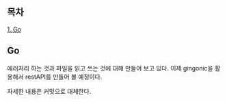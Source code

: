 ## 목차
[1. Go](#go)   

## Go
에러처리 하는 것과 파일을 읽고 쓰는 것에 대해 만들어 보고 있다. 이제 gingonic을 활용해서 restAPI를 만들어 볼 예정이다.

자세한 내용은 커밋으로 대체한다.